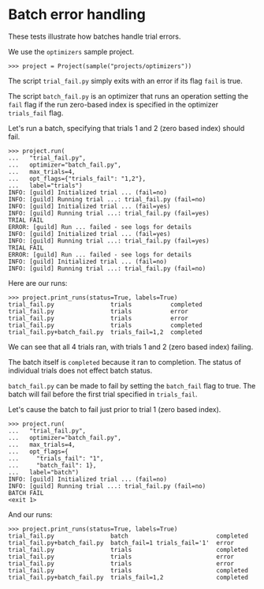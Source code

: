 # Batch error handling

These tests illustrate how batches handle trial errors.

We use the `optimizers` sample project.

    >>> project = Project(sample("projects/optimizers"))

The script `trial_fail.py` simply exits with an error if its flag
`fail` is true.

The script `batch_fail.py` is an optimizer that runs an operation
setting the `fail` flag if the run zero-based index is specified in
the optimizer `trials_fail` flag.

Let's run a batch, specifying that trials 1 and 2 (zero based index)
should fail.

    >>> project.run(
    ...   "trial_fail.py",
    ...   optimizer="batch_fail.py",
    ...   max_trials=4,
    ...   opt_flags={"trials_fail": "1,2"},
    ...   label="trials")
    INFO: [guild] Initialized trial ... (fail=no)
    INFO: [guild] Running trial ...: trial_fail.py (fail=no)
    INFO: [guild] Initialized trial ... (fail=yes)
    INFO: [guild] Running trial ...: trial_fail.py (fail=yes)
    TRIAL FAIL
    ERROR: [guild] Run ... failed - see logs for details
    INFO: [guild] Initialized trial ... (fail=yes)
    INFO: [guild] Running trial ...: trial_fail.py (fail=yes)
    TRIAL FAIL
    ERROR: [guild] Run ... failed - see logs for details
    INFO: [guild] Initialized trial ... (fail=no)
    INFO: [guild] Running trial ...: trial_fail.py (fail=no)

Here are our runs:

    >>> project.print_runs(status=True, labels=True)
    trial_fail.py                trials           completed
    trial_fail.py                trials           error
    trial_fail.py                trials           error
    trial_fail.py                trials           completed
    trial_fail.py+batch_fail.py  trials_fail=1,2  completed

We can see that all 4 trials ran, with trials 1 and 2 (zero based
index) failing.

The batch itself is `completed` because it ran to completion. The
status of individual trials does not effect batch status.

`batch_fail.py` can be made to fail by setting the `batch_fail` flag
to true. The batch will fail before the first trial specified in
`trials_fail`.

Let's cause the batch to fail just prior to trial 1 (zero based
index).

    >>> project.run(
    ...   "trial_fail.py",
    ...   optimizer="batch_fail.py",
    ...   max_trials=4,
    ...   opt_flags={
    ...     "trials_fail": "1",
    ...     "batch_fail": 1},
    ...   label="batch")
    INFO: [guild] Initialized trial ... (fail=no)
    INFO: [guild] Running trial ...: trial_fail.py (fail=no)
    BATCH FAIL
    <exit 1>

And our runs:

    >>> project.print_runs(status=True, labels=True)
    trial_fail.py                batch                         completed
    trial_fail.py+batch_fail.py  batch_fail=1 trials_fail='1'  error
    trial_fail.py                trials                        completed
    trial_fail.py                trials                        error
    trial_fail.py                trials                        error
    trial_fail.py                trials                        completed
    trial_fail.py+batch_fail.py  trials_fail=1,2               completed
